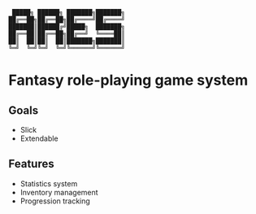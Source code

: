 ```
 █████╗ ██████╗ ███████╗███████╗
██╔══██╗██╔══██╗██╔════╝██╔════╝
███████║██████╔╝█████╗  ███████╗
██╔══██║██╔══██╗██╔══╝  ╚════██║
██║  ██║██║  ██║███████╗███████║
╚═╝  ╚═╝╚═╝  ╚═╝╚══════╝╚══════╝
```

# Fantasy role-playing game system

## Goals
- Slick
- Extendable

## Features
- Statistics system
- Inventory management
- Progression tracking